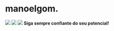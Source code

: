 # manoelgom.
![](https://media.giphy.com/media/3ohs7KViF6rA4aan5u/giphy.gif)
![](https://media.tenor.com/Va4u9ZAwCmgAAAAM/manoel-gomes-caneta-azul-azul-caneta.gif)
![](https://media.tenor.com/Gp0bPBMrhJMAAAAC/what-are-you-looking-at-awkward.gif)
**Siga sempre confiante do seu potencial!**
